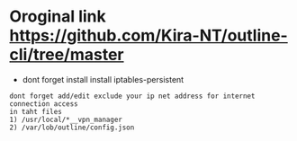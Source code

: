 # Oroginal link https://github.com/Kira-NT/outline-cli/tree/master
- dont forget install install iptables-persistent
```
dont forget add/edit exclude your ip net address for internet connection access
in taht files
1) /usr/local/*__vpn_manager
2) /var/lob/outline/config.json
```
``` and install iptables-persistent
